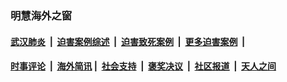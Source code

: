 
### 明慧海外之窗

####  [武汉肺炎](indexes/365.md?t=01291401) &nbsp;|&nbsp;  [迫害案例综述](indexes/328.md?t=01291401) &nbsp;|&nbsp; [迫害致死案例](indexes/277.md?t=01291401)  &nbsp;|&nbsp; [更多迫害案例](indexes/81.md?t=01291401)  &nbsp;|&nbsp; 
####  [时事评论](indexes/251.md?t=01291401) &nbsp;|&nbsp; [海外简讯](indexes/245.md?t=01291401)&nbsp;|&nbsp;  [社会支持](indexes/140.md?t=01291401) &nbsp;|&nbsp; [褒奖决议](indexes/282.md?t=01291401) &nbsp;|&nbsp; [社区报道](indexes/91.md?t=01291401)  &nbsp;|&nbsp; [天人之间](indexes/78.md?t=01291401) 

